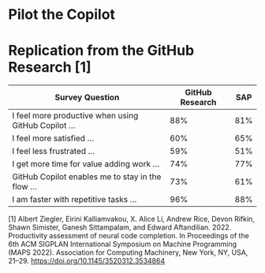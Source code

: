 # Pilot the Copilot

# Replication from the GitHub Research [1]
| Survey Question                                     | GitHub Research | SAP |
|-----------------------------------------------------|-----------------|-----|
| I feel more productive when using GitHub Copilot …  | 88%             | 81% |
| I feel more satisfied …                             | 60%             | 65% |
| I feel less frustrated …                            | 59%             | 51% |
| I get more time for value adding work …             | 74%             | 77% |
| GitHub Copilot enables me to stay in the flow …     | 73%             | 61% |
| I am faster with repetitive tasks …                 | 96%             | 88% |
[1] Albert Ziegler, Eirini Kalliamvakou, X. Alice Li, Andrew Rice, Devon Rifkin, Shawn Simister, Ganesh Sittampalam, and Edward Aftandilian. 2022. Productivity assessment of neural code completion. In Proceedings of the 6th ACM SIGPLAN International Symposium on Machine Programming (MAPS 2022). Association for Computing Machinery, New York, NY, USA, 21–29. https://doi.org/10.1145/3520312.3534864
